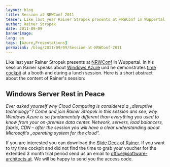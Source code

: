 ```yaml
---
layout: blog
title: Session at NRWConf 2011
teaser: Like last year Rainer Stropek presents at NRWConf in Wuppertal. In his session Rainer speaks about Windows Azure und he demonstrates time cockpit at a booth and during a lunch session.
author: Rainer Stropek
date: 2011-09-09
bannerimage: 
lang: en
tags: [Azure,Presentations]
permalink: /blog/2011/09/09/Session-at-NRWConf-2011
---
```


<p>Like last year Rainer Stropek presents at <a href="http://www.nrwconf.de/" target="_blank">NRWConf</a> in Wuppertal. In his session Rainer speaks about <a href="http://www.microsoft.com/windowsazure/" target="_blank">Windows Azure</a> und he demonstrates <a href="http://www.timecockpit.com/" target="_blank">time cockpit</a> at a booth and during a lunch session. Here is a short abstract about the content of Rainer's session:</p><h2>Windows Server Rest in Peace</h2><p>
  <em>Ever asked yourself why Cloud Computing is considered a „disruptive technology“? Come and join Rainer Stropek in this session ans see, why Windows Azure is so fundamentaly different than everything you used to know from your on-premise data center. Network, servers, load balancers, fabric, CDN – after the session you will have a clear understanding about Microsoft‘s „operating system for the cloud“.  </em>
</p><p>If you are interested you can download the <a href="{{site.baseurl}}/content/images/blog/2011/09/NRWConf 2011 - Windows Server RIP.pdf" target="_blank">Slide Deck of Rainer</a>. If you want to try time cockpit and did not find the time to grab your voucher for the extended 3 month trial period send us an email to <a href="mailto:office@software-architects.at">office@software-architects.at</a>. We will be happy to send you the access code.</p>